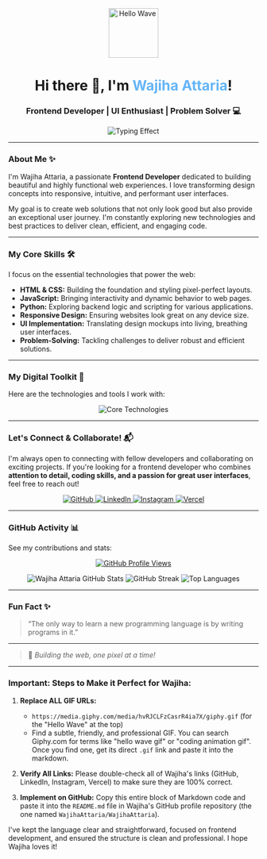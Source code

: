 <div align="center">
  <img src="https://media.giphy.com/media/hvRJCLFzCasrR4ia7X/giphy.gif" width="100px" alt="Hello Wave" /> <h1 align="center">
    Hi there 👋, I'm <span style="color:#64B5F6;"><b>Wajiha Attaria</b></span>!
  </h1>
  <h3 align="center">
    Frontend Developer | UI Enthusiast | Problem Solver 💻
  </h3>
  <p align="center">
    <img src="https://readme-typing-svg.herokuapp.com?font=Fira+Code&weight=700&size=28&duration=2500&pause=1000&color=64B5F6&center=true&vCenter=true&width=490&lines=Building+Beautiful+Web+Interfaces;Bringing+Designs+to+Life;Crafting+User-Friendly+Experiences;Always+Learning+New+Tech!" alt="Typing Effect">
  </p>
</div>

---

### About Me ✨

I'm Wajiha Attaria, a passionate **Frontend Developer** dedicated to building beautiful and highly functional web experiences. I love transforming design concepts into responsive, intuitive, and performant user interfaces.

My goal is to create web solutions that not only look good but also provide an exceptional user journey. I'm constantly exploring new technologies and best practices to deliver clean, efficient, and engaging code.

---

### My Core Skills 🛠️

I focus on the essential technologies that power the web:

* **HTML & CSS:** Building the foundation and styling pixel-perfect layouts.
* **JavaScript:** Bringing interactivity and dynamic behavior to web pages.
* **Python:** Exploring backend logic and scripting for various applications.
* **Responsive Design:** Ensuring websites look great on any device size.
* **UI Implementation:** Translating design mockups into living, breathing user interfaces.
* **Problem-Solving:** Tackling challenges to deliver robust and efficient solutions.

---

### My Digital Toolkit 🎨

Here are the technologies and tools I work with:

<p align="center">
  <img src="https://skillicons.dev/icons?i=html,css,js,python,vscode,github,vercel" alt="Core Technologies" />
</p>

---

### Let's Connect & Collaborate! 📬

I'm always open to connecting with fellow developers and collaborating on exciting projects. If you're looking for a frontend developer who combines **attention to detail, coding skills, and a passion for great user interfaces**, feel free to reach out!

<p align="center">
  <a href="https://github.com/WajihaAttaria" target="_blank">
    <img src="https://img.shields.io/badge/GitHub-181717?style=for-the-badge&logo=github&logoColor=white" alt="GitHub">
  </a>
  <a href="https://pk.linkedin.com/in/wajiha-attaria-685278356" target="_blank">
    <img src="https://img.shields.io/badge/LinkedIn-0A66C2?style=for-the-badge&logo=linkedin&logoColor=white" alt="LinkedIn">
  </a>
  <a href="https://www.instagram.com/wajihaattaria/" target="_blank">
    <img src="https://img.shields.io/badge/Instagram-E4405F?style=for-the-badge&logo=instagram&logoColor=white" alt="Instagram">
  </a>
  <a href="https://vercel.com/wajiha-attarias-projects" target="_blank">
    <img src="https://img.shields.io/badge/Vercel-000000?style=for-the-badge&logo=vercel&logoColor=white" alt="Vercel" />
  </a>
</p>

---

### GitHub Activity 📊

See my contributions and stats:

<p align="center">
  <a href="https://github.com/WajihaAttaria">
    <img src="https://komarev.com/ghpvc/?username=WajihaAttaria&color=blue&style=for-the-badge" alt="GitHub Profile Views" />
  </a>
</p>
<p align="center">
  <img src="https://github-readme-stats.vercel.app/api?username=WajihaAttaria&show_icons=true&theme=default&hide_border=true&count_private=true" alt="Wajiha Attaria GitHub Stats" />
  <img src="https://github-readme-streak-stats.herokuapp.com?user=WajihaAttaria&theme=default&hide_border=true" alt="GitHub Streak" />
  <img src="https://github-readme-stats.vercel.app/api/top-langs/?username=WajihaAttaria&layout=compact&theme=default&hide_border=true" alt="Top Languages" />
</p>

---

### Fun Fact ✨

> “The only way to learn a new programming language is by writing programs in it.”

---

> 🌟 *Building the web, one pixel at a time!*

---

### Important: Steps to Make it Perfect for Wajiha:

1.  **Replace ALL GIF URLs:**
    * `https://media.giphy.com/media/hvRJCLFzCasrR4ia7X/giphy.gif` (for the "Hello Wave" at the top)
    * Find a subtle, friendly, and professional GIF. You can search Giphy.com for terms like "hello wave gif" or "coding animation gif". Once you find one, get its direct `.gif` link and paste it into the markdown.

2.  **Verify All Links:** Please double-check all of Wajiha's links (GitHub, LinkedIn, Instagram, Vercel) to make sure they are 100% correct.

3.  **Implement on GitHub:** Copy this entire block of Markdown code and paste it into the `README.md` file in Wajiha's GitHub profile repository (the one named `WajihaAttaria/WajihaAttaria`).

I've kept the language clear and straightforward, focused on frontend development, and ensured the structure is clean and professional. I hope Wajiha loves it!
